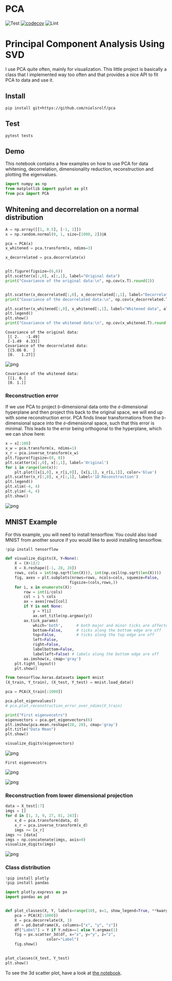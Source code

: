 # PCA

![Test](https://github.com/nielsrolf/pca/workflows/Test/badge.svg)
[![codecov](https://codecov.io/gh/nielsrolf/pca/branch/master/graph/badge.svg)](https://codecov.io/gh/nielsrolf/pca)
![Lint](https://github.com/nielsrolf/pca/workflows/Lint/badge.svg)

# Principal Component Analysis Using SVD

I use PCA quite often, mainly for visualization. This little project is basically a class that I implemented way too often and that provides a nice API to fit PCA to data and use it.

## Install
```
pip install git+https://github.com/nielsrolf/pca
```

## Test
```
pytest tests
```

## Demo
This notebook contains a few examples on how to use PCA for data whitening, decorrelation, dimensionality reduction, reconstruction and plotting the eigenvalues.


```python
import numpy as np
from matplotlib import pyplot as plt
from pca import PCA
```

## Whitening and decorrelation on a normal distribution


```python
A = np.array([[1, 0.5], [-1, 2]])
x = np.random.normal(0, 1, size=[1000, 2])@A 

pca = PCA(x)
x_whitened = pca.transform(x, ndims=3)

x_decorrelated = pca.decorrelate(x)


plt.figure(figsize=(6,6))
plt.scatter(x[:,0], x[:,1], label="Original data")
print("Covariance of the original data:\n", np.cov(x.T).round(2))


plt.scatter(x_decorrelated[:,0], x_decorrelated[:,1], label="Decorrelated", alpha=0.3)
print("Covariance of the decorrelated data:\n", np.cov(x_decorrelated.T).round(2))

plt.scatter(x_whitened[:,0], x_whitened[:,1], label="Whitened data", alpha=0.3)
plt.legend()
plt.show()
print("Covariance of the whitened data:\n", np.cov(x_whitened.T).round(2))


```

    Covariance of the original data:
     [[ 2.   -1.49]
     [-1.49  4.33]]
    Covariance of the decorrelated data:
     [[5.06 0.  ]
     [0.   1.27]]



![png](demo/output_3_1.png)


    Covariance of the whitened data:
     [[1. 0.]
     [0. 1.]]


### Reconstruction error

If we use PCA to project `D`-dimensional data onto the `d`-dimensional hyperplane and then project this back to the original space, we will end up with some reconstruction error. PCA finds linear transformations from the `D`-dimensional space into the `d`-dimensional space, such that this error is minimal. This leads to the error being orthogonal to the hyperplane, which we can show here:


```python
x = x[:100]
x_w = pca.transform(x, ndims=1)
x_r = pca.inverse_transform(x_w)
plt.figure(figsize=(8, 8))
plt.scatter(x[:,0], x[:,1], label='Original')
for i in range(len(x)):
    plt.plot([x[i,0], x_r[i,0]], [x[i,1], x_r[i,1]], color='blue')
plt.scatter(x_r[:,0], x_r[:,1], label='1D Reconstruction')
plt.legend()
plt.xlim(-4, 4)
plt.ylim(-4, 4)
plt.show()
```


![png](demo/output_5_0.png)


## MNIST Example

For this example, you will need to install tensorflow. You could also load MNIST from another source if you would like to avoid installing tensorflow.


```python
!pip install tensorflow
```


```python
def visualize_digits(X, Y=None):
    X = (X+1)/2
    X = X.reshape([-1, 28, 28])
    rows, cols = int(np.sqrt(len(X))), int(np.ceil(np.sqrt(len(X))))
    fig, axes = plt.subplots(nrows=rows, ncols=cols, squeeze=False,
                            figsize=(cols,rows,))
    for i, x in enumerate(X):
        row = int(i/cols)
        col = i % cols
        ax = axes[row][col]
        if Y is not None:
            y = Y[i]
            ax.set_title(np.argmax(y))
        ax.tick_params(
            which='both',      # both major and minor ticks are affected
            bottom=False,      # ticks along the bottom edge are off
            top=False,         # ticks along the top edge are off
            left=False,
            right=False,
            labelbottom=False,
            labelleft=False) # labels along the bottom edge are off
        ax.imshow(x, cmap='gray')
    plt.tight_layout()
    plt.show()
```


```python
from tensorflow.keras.datasets import mnist
(X_train, Y_train), (X_test, Y_test) = mnist.load_data()

pca = PCA(X_train[:1000])

pca.plot_eigenvalues()
# pca.plot_reconstruction_error_over_ndims(X_train)

print("First eigenvecotrs")
eigenvectors = pca.get_eigenvectors(6)
plt.imshow(pca.mean.reshape(28, 28), cmap='gray')
plt.title("Data Mean")
plt.show()

visualize_digits(eigenvectors)
```


![png](demo/output_9_0.png)


    First eigenvecotrs



![png](demo/output_9_2.png)



![png](demo/output_9_3.png)


### Reconstruction from lower dimensional projection


```python
data = X_test[:7]
imgs = []
for d in [1, 3, 9, 27, 81, 243]:
    x_d = pca.transform(data, d)
    x_r = pca.inverse_transform(x_d)
    imgs += [x_r]
imgs += [data]
imgs = np.concatenate(imgs, axis=0)
visualize_digits(imgs)
```


![png](demo/output_11_0.png)


### Class distribution 


```python
!pip install plotly
!pip install pandas
```


```python
import plotly.express as px
import pandas as pd


def plot_classes(X, Y, labels=range(10), s=1, show_legend=True, **kwargs):
    pca = PCA(X[:1000])
    X = pca.decorrelate(X, 3)
    df = pd.DataFrame(X, columns=["x", "y", "z"])
    df["Label"] = Y if Y.ndim==1 else Y.argmax(1)
    fig = px.scatter_3d(df, x="x", y="y", z="z",
                  color="Label")
    fig.show()

    
plot_classes(X_test, Y_test)
plt.show()
```


To see the 3d scatter plot, have a look at [the notebook](demo/pca.ipynb).
